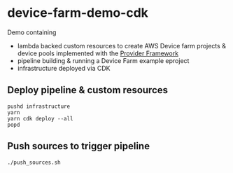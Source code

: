# device-farm-demo-cdk

Demo containing
* lambda backed custom resources to create AWS Device farm projects & device pools implemented with the [Provider Framework](https://docs.aws.amazon.com/cdk/api/latest/docs/custom-resources-readme.html#provider-framework)
* pipeline building & running a Device Farm example eproject
* infrastructure deployed via CDK

## Deploy pipeline & custom resources

```
pushd infrastructure
yarn
yarn cdk deploy --all
popd
```

## Push sources to trigger pipeline

```
./push_sources.sh
```

